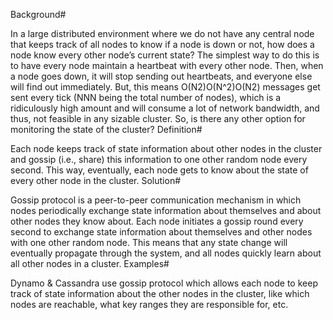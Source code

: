Background#

In a large distributed environment where we do not have any central node that keeps track of all nodes to know if a node is down or not, how does a node know every other node’s current state? The simplest way to do this is to have every node maintain a heartbeat with every other node. Then, when a node goes down, it will stop sending out heartbeats, and everyone else will find out immediately. But, this means O(N2)O(N^2)O(N​2​​) messages get sent every tick (NNN being the total number of nodes), which is a ridiculously high amount and will consume a lot of network bandwidth, and thus, not feasible in any sizable cluster. So, is there any other option for monitoring the state of the cluster?
Definition#

Each node keeps track of state information about other nodes in the cluster and gossip (i.e., share) this information to one other random node every second. This way, eventually, each node gets to know about the state of every other node in the cluster.
Solution#

Gossip protocol is a peer-to-peer communication mechanism in which nodes periodically exchange state information about themselves and about other nodes they know about. Each node initiates a gossip round every second to exchange state information about themselves and other nodes with one other random node. This means that any state change will eventually propagate through the system, and all nodes quickly learn about all other nodes in a cluster.
Examples#

Dynamo & Cassandra use gossip protocol which allows each node to keep track of state information about the other nodes in the cluster, like which nodes are reachable, what key ranges they are responsible for, etc.
